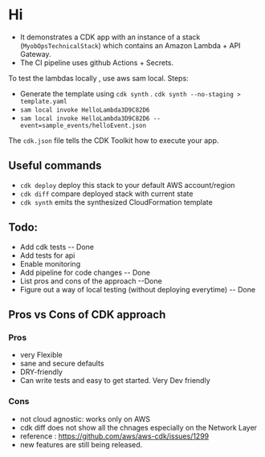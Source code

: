 # Hi

- It demonstrates a CDK app with an instance of a stack (`MyobOpsTechnicalStack`)
which contains an Amazon Lambda + API Gateway. 
- The CI pipeline uses github Actions + Secrets.

To test the lambdas locally , use aws sam local.
Steps:

- Generate the template using `cdk synth` . `cdk synth --no-staging > template.yaml`
- `sam local invoke HelloLambda3D9C82D6`
- `sam local invoke HelloLambda3D9C82D6 --event=sample_events/helloEvent.json`

The `cdk.json` file tells the CDK Toolkit how to execute your app.

## Useful commands

 * `cdk deploy`      deploy this stack to your default AWS account/region
 * `cdk diff`        compare deployed stack with current state
 * `cdk synth`       emits the synthesized CloudFormation template

## Todo:

* Add cdk tests -- Done
* Add tests for api
* Enable monitoring
* Add pipeline for code changes -- Done
* List pros and cons of the approach --Done
* Figure out a way of local testing (without deploying everytime) -- Done

## Pros vs Cons of CDK approach

### Pros
* very Flexible
* sane and secure defaults
* DRY-friendly
* Can write tests and easy to get started. Very Dev friendly 

### Cons
* not cloud agnostic: works only on AWS
* cdk diff does not show all the chnages especially on the Network Layer
* reference : https://github.com/aws/aws-cdk/issues/1299
* new features are still being released.